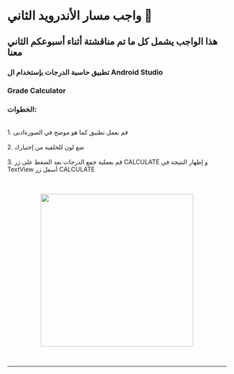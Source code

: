 # واجب مسار الأندرويد الثاني 💚
## هذا الواجب يشمل كل ما تم مناقشتة أثناء أسبوعكم الثاني معنا
### تطبيق حاسبة الدرجات بإستخدام ال Android Studio
### Grade Calculator

### الخطوات: 

<br>
 1.  قم بعمل تطبيق كما هو موضح في الصورةادنى
<br>

<br>
2. ضع لون للخلفية من إختيارك
<br>

<br>
 3. قم بعملية جمع الدرجات بعد الضغط على زر CALCULATE و إظهار النتيجة في TextView أسفل زر CALCULATE
<br>

<br>
<br>
<p align="center">
<img src = "https://github.com/kuwaitcodes/android-hw-2/blob/master/hw1.png" width = "350px" margin="auto"/>
</p>
<br>
<hr>
